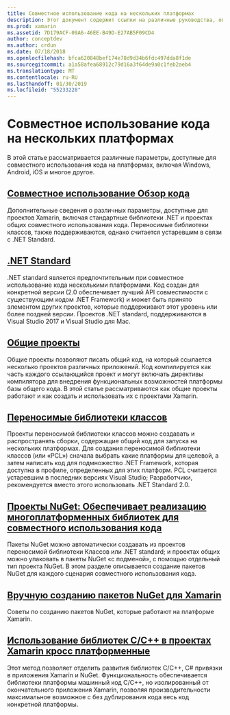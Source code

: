 ```yaml
---
title: Совместное использование кода на нескольких платформах
description: Этот документ содержит ссылки на различные руководства, описывающие способы совместного использования кода, включая переносимые библиотеки классов, общие проекты, .NET Standard и NuGet.
ms.prod: xamarin
ms.assetid: 7D179ACF-09A6-46EE-B49D-E27AB5F09CD4
author: conceptdev
ms.author: crdun
ms.date: 07/18/2018
ms.openlocfilehash: bfca620848bef174e78d9d34b6fdc497dda8f1de
ms.sourcegitcommit: a1a58afea68912c79d16a3f64de9a0c1feb2aeb4
ms.translationtype: MT
ms.contentlocale: ru-RU
ms.lasthandoff: 01/30/2019
ms.locfileid: "55233228"
---
```

# <a name="sharing-code-on-multiple-platforms"></a>Совместное использование кода на нескольких платформах

В этой статье рассматривается различные параметры, доступные для совместного использования кода на платформах, включая Windows, Android, iOS и многое другое.

## <a name="code-sharing-overviewcode-sharingmd"></a>[Совместное использование Обзор кода](code-sharing.md)

Дополнительные сведения о различных параметры, доступные для проектов Xamarin, включая стандартные библиотеки .NET и проектах общих совместного использования кода. Переносимые библиотеки классов, также поддерживаются, однако считается устаревшим в связи с .NET Standard.

## <a name="net-standardcross-platformapp-fundamentalsnet-standardmd"></a>[.NET Standard](~/cross-platform/app-fundamentals/net-standard.md)

.NET standard является предпочтительным при совместное использование кода несколькими платформами. Код создан для конкретной версии (2.0 обеспечивает лучший API совместимости с существующим кодом .NET Framework) и может быть принято элементом других проектов, которые поддерживают этот уровень или более поздней версии. Проектов .NET standard, поддерживаются в Visual Studio 2017 и Visual Studio для Mac.

## <a name="shared-projectscross-platformapp-fundamentalsshared-projectsmd"></a>[Общие проекты](~/cross-platform/app-fundamentals/shared-projects.md)

Общие проекты позволяют писать общий код, на который ссылается несколько проектов различных приложений. Код компилируется как часть каждого ссылающийся проект и могут включать директивы компилятора для внедрения функциональных возможностей платформы базы общего кода. В этой статье рассматриваются как общие проекты работают и как создать и использовать их с проектами Xamarin.

## <a name="portable-class-librariescross-platformapp-fundamentalspclmd"></a>[Переносимые библиотеки классов](~/cross-platform/app-fundamentals/pcl.md)

Проекты переносимой библиотеки классов можно создавать и распространять сборки, содержащие общий код для запуска на нескольких платформах. Для создания переносимой библиотеки классов (или «PCL») сначала выбрать какие платформы для целевой, а затем написать код для подмножество .NET Framework, которая доступна в профиле, определенных для этих платформ. PCL считается устаревшим в последних версиях Visual Studio; Разработчики, рекомендуется вместо этого использовать .NET Standard 2.0.

## <a name="nuget-projects-multiplatform-libraries-for-code-sharingcross-platformapp-fundamentalsnuget-multiplatform-librariesindexmd"></a>[Проекты NuGet: Обеспечивает реализацию многоплатформенных библиотек для совместного использования кода](~/cross-platform/app-fundamentals/nuget-multiplatform-libraries/index.md)

Пакеты NuGet можно автоматически создавать из проектов переносимой библиотеки Классов или .NET standard; и проектах общих можно упаковать в пакеты NuGet «с подменой», с помощью отдельный тип проекта NuGet. В этом разделе описывается создание пакетов NuGet для каждого сценария совместного использования кода.

## <a name="manually-creating-nuget-packages-for-xamarincross-platformapp-fundamentalsnuget-manualmd"></a>[Вручную созданию пакетов NuGet для Xamarin](~/cross-platform/app-fundamentals/nuget-manual.md)

Советы по созданию пакетов NuGet, которые работают на платформе Xamarin.

## <a name="use-cc-libraries-in-cross-platform-xamarin-projectscross-platformcppindexmd"></a>[Использование библиотек C/C++ в проектах Xamarin кросс платформенные](~/cross-platform/cpp/index.md)

Этот метод позволяет отделить развития библиотек C/C++, C# привязки в приложения Xamarin и NuGet. Функциональность обеспечивается библиотеки платформы машинный код C/C++, но изолированный от окончательного приложения Xamarin, позволяя производительности максимальное возможное с без дублирования кода весь код конкретной платформы. 
